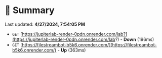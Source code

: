 # 📖 Summary
Last updated: **4/27/2024, 7:54:05 PM**

- `GET` [https://jupiterlab-render-0pdn.onrender.com/lab?](https://jupiterlab-render-0pdn.onrender.com/lab?) - **Down** (196ms)
- `GET` [https://filestreambot-b5k6.onrender.com/](https://filestreambot-b5k6.onrender.com/) - **Up** (363ms)
